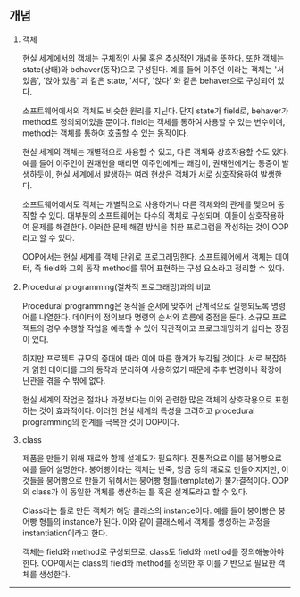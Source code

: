 ## 개념

1. 객체

   현실 세계에서의 객체는 구체적인 사물 혹은 추상적인 개념을 뜻한다. 또한 객체는 state(상태)와 behaver(동작)으로 구성된다. 예를 들어 이주언 이라는 객체는 '서 있음', '앉아 있음' 과 같은 state, '서다', '앉다' 와 같은 behaver으로 구성되어 있다.

   소프트웨어에서의 객체도 비슷한 원리를 지닌다. 단지 state가 field로, behaver가 method로 정의되어있을 뿐이다. field는 객체를 통하여 사용할 수 있는 변수이며, method는 객체를 통하여 호출할 수 있는 동작이다.

   현실 세계의 객체는 개별적으로 사용할 수 있고, 다른 객체와 상호작용할 수도 있다. 예를 들어 이주언이 권재헌을 때리면 이주언에게는 쾌감이, 권재헌에게는 통증이 발생하듯이, 현실 세계에서 발생하는 여러 현상은 객체가 서로 상호작용하여 발생한다.

   소프트웨어에서도 객체는 개별적으로 사용하거나 다른 객체와의 관계를 맺으며 동작할 수 있다. 대부분의 소프트웨어는 다수의 객체로 구성되며, 이들이 상호작용하여 문제를 해결한다. 이러한 문제 해결 방식을 취한 프로그램을 작성하는 것이 OOP라고 할 수 있다.

   OOP에서는 현실 세계를 객체 단위로 프로그래밍한다. 소프트웨어에서 객체는 데이터, 즉 field와 그의 동작 method를 묶어 표현하는 구성 요소라고 정리할 수 있다.

2. Procedural programming(절차적 프로그래밍)과의 비교

   Procedural programming은 동작을 순서에 맞추어 단계적으로 실행되도록 명령어를 나열한다. 데이터의 정의보다 명령의 순서와 흐름에 중점을 둔다. 소규모 프로젝트의 경우 수행할 작업을 예측할 수 있어 직관적이고 프로그래밍하기 쉽다는 장점이 있다.

   하지만 프로젝트 규모의 증대에 따라 이에 따른 한계가 부각될 것이다. 서로 복잡하게 얽힌 데이터를 그의 동작과 분리하여 사용하였기 때문에 추후 변경이나 확장에 난관을 겪을 수 밖에 없다.

   현실 세계의 작업은 절차나 과정보다는 이와 관련한 많은 객체의 상호작용으로 표현하는 것이 효과적이다. 이러한 현실 세계의 특성을 고려하고 procedural programming의 한계를 극복한 것이 OOP이다.

3. class

   제품을 만들기 위해 재료와 함께 설계도가 필요하다. 전통적으로 이를 붕어빵으로 예를 들어 설명한다. 붕어빵이라는 객체는 반죽, 앙금 등의 재료로 만들어지지만, 이것들을 붕어빵으로 만들기 위해서는 붕어빵 형틀(template)가 불가결적이다. OOP의 class가 이 동일한 객체를 생산하는 틀 혹은 설계도라고 할 수 있다.

   Class라는 틀로 만든 객체가 해당 클래스의 instance이다. 예를 들어 붕어빵은 붕어빵 형틀의 instance가 된다. 이와 같이 클래스에서 객체를 생성하는 과정을 instantiation이라고 한다.

   객체는 field와 method로 구성되므로, class도 field와 method를 정의해놓아야 한다. OOP에서는 class의 field와 method를 정의한 후 이를 기반으로 필요한 객체를 생성한다.

---
